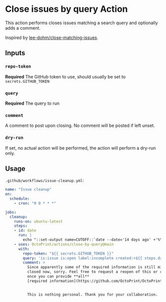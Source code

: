 # Close issues by query Action

This action performs closes issues matching a search query and optionally
adds a comment.

Inspired by [lee-dohm/close-matching-issues](https://github.com/lee-dohm/close-matching-issues).

## Inputs

### `repo-token`

**Required** The GitHub token to use, should usually be set to `secrets.GITHUB_TOKEN`

### `query`

**Required** The query to run

### `comment`

A comment to post upon closing. No comment will be posted if left unset.

### `dry-run`

If set, no actual action will be performed, the action will perform a dry-run only.

## Usage

`.github/workflows/issue-cleanup.yml`:

```yaml
name: "Issue cleanup"
on:
  schedule:
    - cron: "0 0 * * *"

jobs:
  cleanup:
    runs-on: ubuntu-latest
    steps:
    - id: date
      run: |
        echo "::set-output name=CUTOFF::`date --date='14 days ago' +'%Y-%m-%d'`"
    - uses: OctoPrint/actions/close-by-query@main
      with:
        repo-token: "${{ secrets.GITHUB_TOKEN }}"
        query: 'is:issue is:open label:incomplete created:<${{ steps.date.outputs.CUTOFF }}'
        comment: >
          Since apparently some of the required information is still missing, this will be
          closed now, sorry. Feel free to request a reopen of this or create a new issue
          once you can provide **all** 
          [required information](https://github.com/OctoPrint/OctoPrint/blob/master/CONTRIBUTING.md#how-to-file-a-bug-report).
        

          This is nothing personal. Thank you for your collaboration.
```

